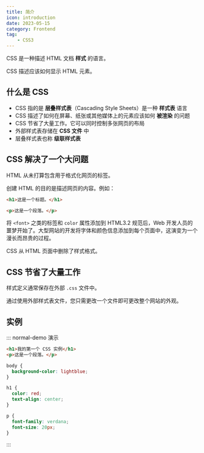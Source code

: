 ```yaml
---
title: 简介
icon: introduction
date: 2023-05-15
category: Frontend
tag:
    - CSS3
---
```


CSS 是一种描述 HTML 文档 **样式** 的语言。

CSS 描述应该如何显示 HTML 元素。

## 什么是 CSS

- CSS 指的是 **层叠样式表**（Cascading Style Sheets）是一种 **样式表** 语言
- CSS 描述了如何在屏幕、纸张或其他媒体上的元素应该如何 **被渲染** 的问题
- CSS 节省了大量工作。它可以同时控制多张网页的布局
- 外部样式表存储在 **CSS 文件** 中
- 层叠样式表也称 **级联样式表**

## CSS 解决了一个大问题

HTML 从未打算包含用于格式化网页的标签。

创建 HTML 的目的是描述网页的内容。例如：

```html
<h1>这是一个标题。</h1>

<p>这是一个段落。</p>
```

将 `<font>` 之类的标签和 `color` 属性添加到 HTML3.2 规范后，Web 开发人员的噩梦开始了。大型网站的开发将字体和颜色信息添加到每个页面中，这演变为一个漫长而昂贵的过程。

CSS 从 HTML 页面中删除了样式格式。

## CSS 节省了大量工作

样式定义通常保存在外部 `.css` 文件中。

通过使用外部样式表文件，您只需更改一个文件即可更改整个网站的外观。

## 实例

::: normal-demo 演示

```html
<h1>我的第一个 CSS 实例</h1>
<p>这是一个段落。</p>
```

```css
body {
  background-color: lightblue;
}

h1 {
  color: red;
  text-align: center;
}

p {
  font-family: verdana;
  font-size: 20px;
}
```

:::


